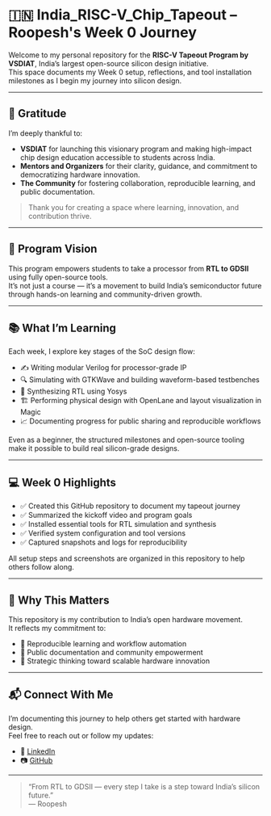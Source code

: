 # 🇮🇳 India_RISC-V_Chip_Tapeout – Roopesh's Week 0 Journey

Welcome to my personal repository for the **RISC-V Tapeout Program by VSDIAT**, India’s largest open-source silicon design initiative.  
This space documents my Week 0 setup, reflections, and tool installation milestones as I begin my journey into silicon design.

---

## 🙏 Gratitude

I’m deeply thankful to:

- **VSDIAT** for launching this visionary program and making high-impact chip design education accessible to students across India.
- **Mentors and Organizers** for their clarity, guidance, and commitment to democratizing hardware innovation.
- **The Community** for fostering collaboration, reproducible learning, and public documentation.

> Thank you for creating a space where learning, innovation, and contribution thrive.

---

## 🎯 Program Vision

This program empowers students to take a processor from **RTL to GDSII** using fully open-source tools.  
It’s not just a course — it’s a movement to build India’s semiconductor future through hands-on learning and community-driven growth.

---

## 📚 What I’m Learning

Each week, I explore key stages of the SoC design flow:

- ✍️ Writing modular Verilog for processor-grade IP  
- 🔍 Simulating with GTKWave and building waveform-based testbenches  
- 🧠 Synthesizing RTL using Yosys  
- 🏗️ Performing physical design with OpenLane and layout visualization in Magic  
- 📈 Documenting progress for public sharing and reproducible workflows

Even as a beginner, the structured milestones and open-source tooling make it possible to build real silicon-grade designs.

---

## 💻 Week 0 Highlights

- ✅ Created this GitHub repository to document my tapeout journey  
- ✅ Summarized the kickoff video and program goals  
- ✅ Installed essential tools for RTL simulation and synthesis  
- ✅ Verified system configuration and tool versions  
- ✅ Captured snapshots and logs for reproducibility

All setup steps and screenshots are organized in this repository to help others follow along.

---

## 🌱 Why This Matters

This repository is my contribution to India’s open hardware movement.  
It reflects my commitment to:

- 🔁 Reproducible learning and workflow automation  
- 📢 Public documentation and community empowerment  
- 🧭 Strategic thinking toward scalable hardware innovation

---

## 📬 Connect With Me

I’m documenting this journey to help others get started with hardware design.  
Feel free to reach out or follow my updates:

- 💼 [LinkedIn](https://www.linkedin.com/in/yourprofile)
- 📷 [GitHub](https://github.com/yourusername)

---

> “From RTL to GDSII — every step I take is a step toward India’s silicon future.”  
> — Roopesh

